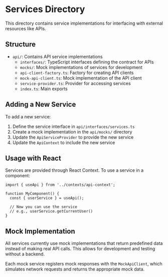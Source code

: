 # Services Directory

This directory contains service implementations for interfacing with external resources like APIs.

## Structure

- `api/`: Contains API service implementations
  - `interfaces/`: TypeScript interfaces defining the contract for APIs
  - `mocks/`: Mock implementations of services for development
  - `api-client-factory.ts`: Factory for creating API clients
  - `mock-api-client.ts`: Mock implementation of the API client
  - `service-provider.ts`: Provider for accessing services
  - `index.ts`: Main exports

## Adding a New Service

To add a new service:

1. Define the service interface in `api/interfaces/services.ts`
2. Create a mock implementation in the `api/mocks/` directory
3. Update the `ApiServiceProvider` to provide the new service
4. Update the `ApiContext` to include the new service

## Usage with React

Services are provided through React Context. To use a service in a component:

```tsx
import { useApi } from '../contexts/api-context';

function MyComponent() {
  const { userService } = useApi();
  
  // Now you can use the service
  // e.g., userService.getCurrentUser()
}
```

## Mock Implementation

All services currently use mock implementations that return predefined data instead of making real API calls. This allows for development and testing without a backend.

Each mock service registers mock responses with the `MockApiClient`, which simulates network requests and returns the appropriate mock data.
